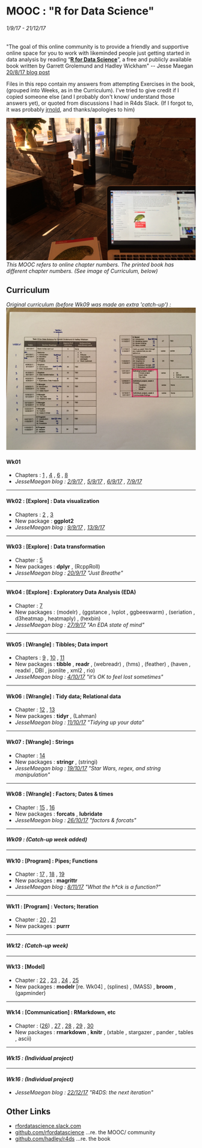 # MOOC : "R for Data Science"
###### 1/9/17 - 21/12/17

"The goal of this online community is to provide a friendly and supportive online space for you to work with likeminded people just getting started in data analysis by reading “[**R for Data Science**](http://r4ds.had.co.nz/)”, a free and publicly available book written by Garrett Grolemund and Hadley Wickham" -- Jesse Maegan [20/8/17 blog post](https://medium.com/@kierisi/join-the-r-for-data-science-online-learning-community-842527222ab3)

Files in this repo contain my answers from attempting Exercises in the book, (grouped into Weeks, as in the Curriculum). I've tried to give credit if I copied someone else (and I probably don't know/ understand those answers yet), or quoted from discussions I had in R4ds Slack. (If I forgot to, it was probably [jrnold](https://jrnold.github.io/r4ds-exercise-solutions/), and thanks/apologies to him)

![getting started](getting-started_0917.jpg)
_This MOOC refers to online chapter numbers. The printed book has different chapter numbers. (See image of Curriculum, below)_


## Curriculum

_Original curriculum (before Wk09 was made an extra 'catch-up') :_
![original curriculum](curriculum_0917.jpg)

#### Wk01
* Chapters : [1](http://r4ds.had.co.nz/introduction.html) , [4](http://r4ds.had.co.nz/workflow-basics.html) , [6](http://r4ds.had.co.nz/workflow-scripts.html) , [8](http://r4ds.had.co.nz/workflow-projects.html)
* _JesseMaegan blog : [2/9/17](https://medium.com/@kierisi/r4ds-onboarding-reflections-22b71878821f) , [5/9/17](https://medium.com/@kierisi/r4ds-learning-to-learn-b22ffa7419f8) , [6/9/17](https://medium.com/@kierisi/r4ds-week-1-dont-panic-e9e290062806) , [7/9/17](https://medium.com/@kierisi/r4ds-week-1-reflection-fbdbc336adc)_

---

#### Wk02 : [Explore] : Data visualization
* Chapters : [2](http://r4ds.had.co.nz/explore-intro.html) , [3](http://r4ds.had.co.nz/data-visualisation.html)
* New package : **ggplot2**
* _JesseMaegan blog : [9/9/17](https://medium.com/@kierisi/r4ds-week-2-data-visualization-vocabulary-fc8fa4d20d2d) , [13/9/17](https://medium.com/@kierisi/r4ds-week-2-its-not-too-late-1f1ca71cfc79)_

---

#### Wk03 : [Explore] : Data transformation
* Chapter : [5](http://r4ds.had.co.nz/transform.html)
* New packages : **dplyr** , (RcppRoll)
* _JesseMaegan blog : [20/9/17](https://medium.com/@kierisi/r4ds-week-3-just-breathe-c07813617b61) "Just Breathe"_

---

#### Wk04 : [Explore] : Exploratory Data Analysis (EDA)
* Chapter : [7](http://r4ds.had.co.nz/exploratory-data-analysis.html)
* New packages : (modelr) , (ggstance , lvplot , ggbeeswarm) , (seriation , d3heatmap , heatmaply) , (hexbin)
* _JesseMaegan blog : [27/9/17](https://medium.com/@kierisi/r4ds-week-4-an-eda-state-of-mind-cf9679499ee4) "An EDA state of mind"_

---

#### Wk05 : [Wrangle] : Tibbles; Data import
* Chapters : [9](http://r4ds.had.co.nz/wrangle-intro.html) , [10](http://r4ds.had.co.nz/tibbles.html) , [11](http://r4ds.had.co.nz/data-import.html)
* New packages : **tibble** , **readr** , (webreadr) , (hms) , (feather) , (haven , readxl , DBI , jsonlite , xml2 , rio)
* _JesseMaegan blog : [4/10/17](https://medium.com/@kierisi/r4ds-week-5-its-ok-to-feel-lost-sometimes-5dc8f20ddd6c) "it’s OK to feel lost sometimes"_

---

#### Wk06 : [Wrangle] : Tidy data; Relational data
* Chapter : [12](http://r4ds.had.co.nz/tidy-data.html) , [13](http://r4ds.had.co.nz/relational-data.html)
* New packages : **tidyr** , (Lahman)
* _JesseMaegan blog : [11/10/17](https://medium.com/@kierisi/r4ds-week-6-tidying-up-your-data-d5180ecff860) "Tidying up your data"_

---

#### Wk07 : [Wrangle] : Strings
* Chapter : [14](http://r4ds.had.co.nz/strings.html)
* New packages : **stringr** , (stringi)
* _JesseMaegan blog : [19/10/17](https://medium.com/@kierisi/r4ds-week-7-star-wars-and-string-manipulation-9ab77ebe8a66) "Star Wars, regex, and string manipulation"_

---

#### Wk08 : [Wrangle] : Factors; Dates & times
* Chapter : [15](http://r4ds.had.co.nz/factors.html) , [16](http://r4ds.had.co.nz/dates-and-times.html)
* New packages : **forcats** , **lubridate**
* _JesseMaegan blog : [26/10/17](https://medium.com/@kierisi/r4ds-week-8-factors-forcats-4b7f27cffd60) "factors & forcats"_

---

#### _Wk09 : (Catch-up week added)_

---

#### Wk10 : [Program] : Pipes; Functions
* Chapter : [17](http://r4ds.had.co.nz/program-intro.html) , [18](http://r4ds.had.co.nz/pipes.html) , [19](http://r4ds.had.co.nz/functions.html)
* New packages : **magrittr**
* _JesseMaegan blog : [8/11/17](https://medium.com/@kierisi/r4ds-week-10-what-the-h-ck-is-a-function-a2eeba19b8f0) "What the h*ck is a function?"_

---

#### Wk11 : [Program] : Vectors; Iteration
* Chapter : [20](http://r4ds.had.co.nz/vectors.html) , [21](http://r4ds.had.co.nz/iteration.html)
* New packages : **purrr**

---

#### _Wk12 : (Catch-up week)_

---

#### Wk13 : [Model]
* Chapter : [22](http://r4ds.had.co.nz/model-intro.html) , [23](http://r4ds.had.co.nz/model-basics.html) , [24](http://r4ds.had.co.nz/model-building.html) , [25](http://r4ds.had.co.nz/many-models.html)
* New packages : **modelr** [re. Wk04] , (splines) , (MASS) , **broom** , (gapminder)

---

#### Wk14 : [Communication] : RMarkdown, etc
* Chapter : ([26](http://r4ds.had.co.nz/communicate-intro.html)) , [27](http://r4ds.had.co.nz/r-markdown.html) , [28](http://r4ds.had.co.nz/graphics-for-communication.html) , [29](http://r4ds.had.co.nz/r-markdown-formats.html) , [30](http://r4ds.had.co.nz/r-markdown-workflow.html)
* New packages : **rmarkdown** , **knitr** , (xtable , stargazer , pander , tables , ascii)

---

#### _Wk15 : (Individual project)_

---

#### _Wk16 : (Individual project)_
* _JesseMaegan blog : [22/12/17](https://medium.com/@kierisi/r4ds-the-next-iteration-d51e0a1b0b82) "R4DS: the next iteration"_



## Other Links
* [rfordatascience.slack.com](https://rfordatascience.slack.com/)
* [github.com/rfordatascience](https://github.com/rfordatascience) ...re. the MOOC/ community
* [github.com/hadley/r4ds](https://github.com/hadley/r4ds) ...re. the book